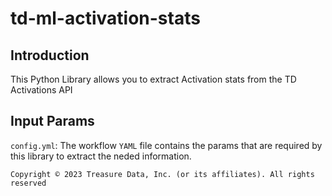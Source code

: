 # td-ml-activation-stats

## Introduction

This Python Library allows you to extract Activation stats from the TD Activations API

## Input Params

`config.yml`: The workflow `YAML` file contains the params that are required by this library to extract the neded information.


`Copyright © 2023 Treasure Data, Inc. (or its affiliates). All rights reserved`


